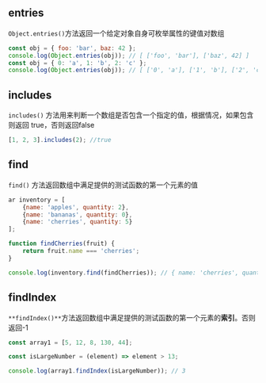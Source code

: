 ## entries

`Object.entries()`方法返回一个给定对象自身可枚举属性的键值对数组

```js
const obj = { foo: 'bar', baz: 42 };
console.log(Object.entries(obj)); // [ ['foo', 'bar'], ['baz', 42] ]
const obj = { 0: 'a', 1: 'b', 2: 'c' };
console.log(Object.entries(obj)); // [ ['0', 'a'], ['1', 'b'], ['2', 'c'] ]
```

## includes

`includes()` 方法用来判断一个数组是否包含一个指定的值，根据情况，如果包含则返回 true，否则返回false

```js
[1, 2, 3].includes(2); //true
```

## find

`find()` 方法返回数组中满足提供的测试函数的第一个元素的值

```js
ar inventory = [
    {name: 'apples', quantity: 2},
    {name: 'bananas', quantity: 0},
    {name: 'cherries', quantity: 5}
];

function findCherries(fruit) { 
    return fruit.name === 'cherries';
}

console.log(inventory.find(findCherries)); // { name: 'cherries', quantity: 5 }
```

## findIndex

`**findIndex()**`方法返回数组中满足提供的测试函数的第一个元素的**索引**。否则返回-1

```js
const array1 = [5, 12, 8, 130, 44];

const isLargeNumber = (element) => element > 13;

console.log(array1.findIndex(isLargeNumber)); // 3
```

